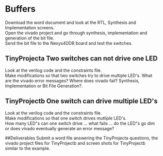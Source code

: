 # Buffers  
 Download the word document and look at the RTL, Synthesis and Implementation screens.  
 Open the vivado project and go through synthesis, implementation and generation of the bit file.  
 Send the bit file to the Nexys4DDR board and test the switches.  

## TinyProjecta Two switches can not drive one LED
Look at the verilog code and the constraints file.   
Make modifications so that two switches try to drive multiple LED's.
What are the vivado error messages? Where does vivado fail? Synthesis, Implementation or Bit File Generation?.

## TinyProjectb One switch can drive multiple LED's
Look at the verilog code and the constraints file.  
Make modifications so that one switch drives mutliple LED's.  
How many LED"s can one switch drive ... what fails ... do the LED"s go dim or does vivado eventually generate an error message?  

##Deliverables
Submit a word file answering the TinyProjecta questions, the vivado project files for TinyProjectb and screen shots for TinyProjectb similar to the example.
